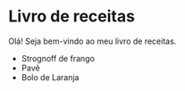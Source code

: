 # Livro de receitas

Olá! Seja bem-vindo ao meu livro de receitas.

- Strognoff de frango
- Pavê
- Bolo de Laranja
